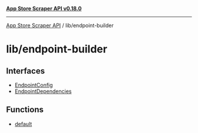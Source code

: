 [**App Store Scraper API v0.18.0**](../../README.md)

***

[App Store Scraper API](../../modules.md) / lib/endpoint-builder

# lib/endpoint-builder

## Interfaces

- [EndpointConfig](interfaces/EndpointConfig.md)
- [EndpointDependencies](interfaces/EndpointDependencies.md)

## Functions

- [default](functions/default.md)
